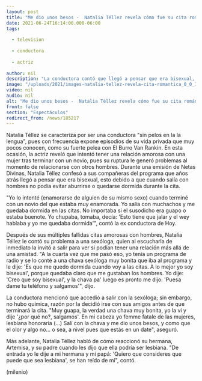 ```yaml
---
layout: post
title: "Me dio unos besos -  Natalia Téllez revela cómo fue su cita romántica con una mujer"
date: 2021-06-24T16:14:00.000-06:00
tags:
  
  - television
  
  - conductora
  
  - actriz
  
author: nil
description: "La conductora contó que llegó a pensar que era bisexual, razón por la que intentó tener citas románticas con personas de su mismo sexo. "
image: "/uploads/2021/images-natalia-tellez-revela-cita-romantica_0_0_1200_747.jpg"
video: nil
audio: nil
alt: "Me dio unos besos -  Natalia Téllez revela cómo fue su cita romántica con una mujer"
front: false
section: "Espectáculos"
redirect_from: /news/185217
---
```


Natalia Téllez se caracteriza por ser una conductora "sin pelos en la la lengua", pues con frecuencia expone episodios de su vida privada que muy pocos conocen, como su fuerte pelea con El Burro Van Rankin. En esta ocasión, la actriz reveló que intentó tener una relación amorosa con una mujer tras terminar con un novio, pues su ruptura le generó problemas al momento de relacionarse con otros hombres. Durante una emisión de Netas Divinas, Natalia Téllez confesó a sus compañeras del programa que años atrás llegó a pensar que era bisexual, esto debido a que cuando salía con hombres no podía evitar aburrirse o quedarse dormida durante la cita.  

"Yo lo intenté (enamorarse de alguien de su mismo sexo) cuando terminé con un novio del que estaba muy enamorada. Yo salía con muchachos y me quedaba dormida en las citas. No importaba si el susodicho era guapo o estaba buenote. Yo chupaba, tomaba, decía: 'Esto tiene que jalar y el wey hablaba y yo me quedaba dormida'", contó la ex conductora de Hoy.  

Después de sus múltiples fallidas citas amorosas con hombres, Natalia Téllez  le contó su problema a una sexóloga, quien al escucharla de inmediato la invitó a salir para ver si podían tener una relación más allá de una amistad. "A la cuarta vez que me pasó eso, yo tenía un programa de radio y se lo conté a una chava sexóloga muy bonita que iba al programa y le dije: 'Es que me quedo dormida cuando voy a las citas. A lo mejor yo soy bisexual', porque quedaba claro que me gustaban los hombres. Yo dije: 'Creo que soy bisexual', y la chava pa' luego es pronto me dijo: 'Puesa dame tu teléfono y salgamos'", dijo. 

La conductora mencionó que accedió a salir con la sexóloga; sin embargo, no hubo química, razón por la decidió irse con sus amigos antes de que terminará la cita. "Muy guapa, la verdad una chava muy bonita, yo la vi y dije '¿por qué no?, salgamos'. En mi cabeza yo femme fatale de las mujeres, lesbiana honoraria (...) Salí con la chava y me dio unos besos, y como que el olor y algo no... o sea, a nivel pues que estás en un date", aseguró.

Más adelante, Natalia Téllez habló de cómo reaccionó su hermana, Artemisa, y su padre cuando les dijo que ella podría ser lesbiana. "De entrada yo le dije a mi hermana y mi papá: 'Quiero que consideres que puede que sea lesbiana', se han reído de mí", contó. 

(milenio)